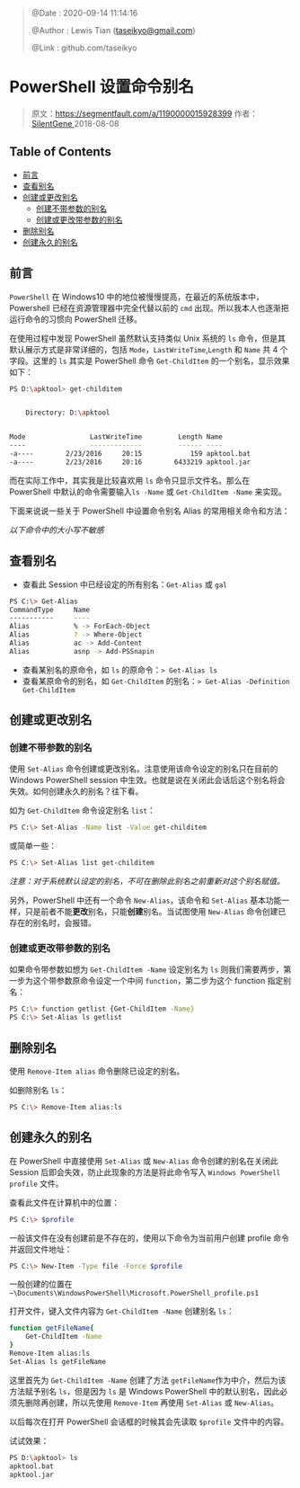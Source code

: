 > @Date    : 2020-09-14 11:14:16
>
> @Author  : Lewis Tian (taseikyo@gmail.com)
>
> @Link    : github.com/taseikyo

# PowerShell 设置命令别名

> 原文：https://segmentfault.com/a/1190000015928399 作者：[SilentGene
](https://segmentfault.com/u/silentgene) 2018-08-08

## Table of Contents

- [前言](#前言)
- [查看别名](#查看别名)
- [创建或更改别名](#创建或更改别名)
	- [创建不带参数的别名](#创建不带参数的别名)
	- [创建或更改带参数的别名](#创建或更改带参数的别名)
- [删除别名](#删除别名)
- [创建永久的别名](#创建永久的别名)

## 前言

`PowerShell` 在 Windows10 中的地位被慢慢提高，在最近的系统版本中，Powershell 已经在资源管理器中完全代替以前的 `cmd` 出现。所以我本人也逐渐把运行命令的习惯向 PowerShell 迁移。

在使用过程中发现 PowerShell 虽然默认支持类似 Unix 系统的 `ls` 命令，但是其默认展示方式是非常详细的，包括 `Mode`，`LastWriteTime`,`Length` 和 `Name` 共 4 个字段。这里的 `ls` 其实是 PowerShell 命令 `Get-ChildItem` 的一个别名，显示效果如下：

```bash
PS D:\apktool> get-childitem


    Directory: D:\apktool


Mode                LastWriteTime         Length Name
----                -------------         ------ ----
-a----        2/23/2016     20:15            159 apktool.bat
-a----        2/23/2016     20:16        6433219 apktool.jar
```

而在实际工作中，其实我是比较喜欢用 `ls` 命令只显示文件名。那么在 PowerShell 中默认的命令需要输入`ls -Name` 或 `Get-ChildItem -Name` 来实现。

下面来说说一些关于 PowerShell 中设置命令别名 Alias 的常用相关命令和方法：

*以下命令中的大小写不敏感*

## 查看别名

- 查看此 Session 中已经设定的所有别名：`Get-Alias` 或 `gal`

```bash
PS C:\> Get-Alias
CommandType     Name
-----------     ----
Alias           % -> ForEach-Object
Alias           ? -> Where-Object
Alias           ac -> Add-Content
Alias           asnp -> Add-PSSnapin
```

- 查看某别名的原命令，如 `ls` 的原命令：`> Get-Alias ls`
- 查看某原命令的别名，如 `Get-ChildItem` 的别名：`> Get-Alias -Definition Get-ChildItem`

## 创建或更改别名

### 创建不带参数的别名

使用 `Set-Alias` 命令创建或更改别名。注意使用该命令设定的别名只在目前的 Windows PowerShell session 中生效。也就是说在关闭此会话后这个别名将会失效。如何创建永久的别名？往下看。

如为 `Get-ChildItem` 命令设定别名 `list`：

```bash
PS C:\> Set-Alias -Name list -Value get-childitem
```

或简单一些：

```bash
PS C:\> Set-Alias list get-childitem
```

*注意：对于系统默认设定的别名，不可在删除此别名之前重新对这个别名赋值。*

另外，PowerShell 中还有一个命令 `New-Alias`，该命令和 `Set-Alias` 基本功能一样，只是前者不能**更改**别名，只能**创建**别名。当试图使用 `New-Alias` 命令创建已存在的别名时，会报错。

### 创建或更改带参数的别名

如果命令带参数如想为 `Get-ChildItem -Name` 设定别名为 `ls` 则我们需要两步，第一步为这个带参数原命令设定一个中间 `function`，第二步为这个 function 指定别名：

```bash
PS C:\> function getlist {Get-ChildItem -Name}
PS C:\> Set-Alias ls getlist
```

## 删除别名

使用 `Remove-Item alias` 命令删除已设定的别名。

如删除别名 `ls`：

```bash
PS C:\> Remove-Item alias:ls
```

## 创建永久的别名

在 PowerShell 中直接使用 `Set-Alias` 或 `New-Alias` 命令创建的别名在关闭此 Session 后即会失效，防止此现象的方法是将此命令写入 `Windows PowerShell profile` 文件。

查看此文件在计算机中的位置：

```bash
PS C:\> $profile
```

一般该文件在没有创建前是不存在的，使用以下命令为当前用户创建 profile 命令并返回文件地址：

```bash
PS C:\> New-Item -Type file -Force $profile
```

一般创建的位置在 `~\Documents\WindowsPowerShell\Microsoft.PowerShell_profile.ps1`

打开文件，键入文件内容为 `Get-ChildItem -Name` 创建别名 `ls`：

```bash
function getFileName{
    Get-ChildItem -Name
}
Remove-Item alias:ls
Set-Alias ls getFileName
```

这里首先为 `Get-ChildItem -Name` 创建了方法 `getFileName`作为中介，然后为该方法赋予别名 `ls`，但是因为 `ls` 是 Windows PowerShell 中的默认别名，因此必须先删除再创建，所以先使用 `Remove-Item` 再使用 `Set-Alias` 或 `New-Alias`。

以后每次在打开 PowerShell 会话框的时候其会先读取 `$profile` 文件中的内容。

试试效果：

```bash
PS D:\apktool> ls
apktool.bat
apktool.jar
```